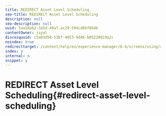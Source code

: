 ```yaml
---
title: REDIRECT Asset Level Scheduling
seo-title: REDIRECT Asset Level Scheduling
description: null
seo-description: null
uuid: 5aa18ab2-3a5d-49af-ac29-594cd66f6b4b
contentOwner: jsyal
discoiquuid: c5a83d50-53bf-4053-9d46-b05228019a2c
noindex: true
redirecttarget: /content/help/en/experience-manager/6-4/screens/using/asset-level-scheduling
index: y
internal: n
snippet: y
---
```


# REDIRECT Asset Level Scheduling{#redirect-asset-level-scheduling}

